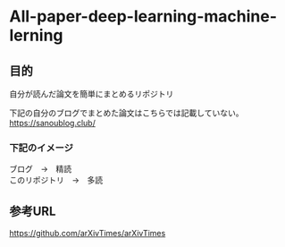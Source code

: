# All-paper-deep-learning-machine-lerning

## 目的
自分が読んだ論文を簡単にまとめるリポジトリ

下記の自分のブログでまとめた論文はこちらでは記載していない。  
https://sanoublog.club/

### 下記のイメージ
ブログ　→　精読  
このリポジトリ　→　多読  

## 参考URL
https://github.com/arXivTimes/arXivTimes
